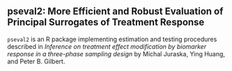 ## pseval2: More Efficient and Robust Evaluation of Principal Surrogates of Treatment Response
`pseval2` is an R package implementing estimation and testing procedures described in *Inference on treatment effect modification by biomarker response in a three-phase sampling design* by Michal Juraska, Ying Huang, and Peter B. Gilbert.
